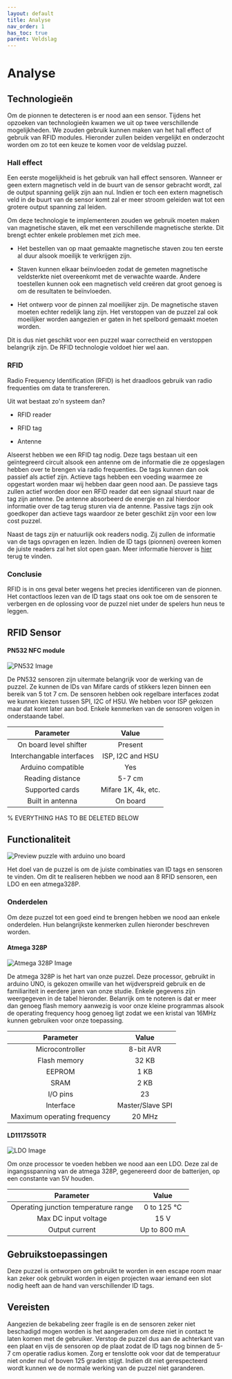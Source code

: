 ```yaml
---
layout: default
title: Analyse
nav_order: 1
has_toc: true
parent: Veldslag
---
```


# Analyse

## Technologieën

Om de pionnen te detecteren is er nood aan een sensor. Tijdens het opzoeken van technologieën kwamen we uit op twee verschillende mogelijkheden. We zouden gebruik kunnen maken van het hall effect of gebruik van RFID modules. Hieronder zullen beiden vergelijkt en onderzocht worden om zo tot een keuze te komen voor de veldslag puzzel.

### Hall effect

Een eerste mogelijkheid is het gebruik van hall effect sensoren. Wanneer er geen extern magnetisch veld in de buurt van de sensor gebracht wordt, zal de output spanning gelijk zijn aan nul. Indien er toch een extern magnetisch veld in de buurt van de sensor komt zal er meer stroom geleiden wat tot een grotere output spanning zal leiden. 

Om deze technologie te implementeren zouden we gebruik moeten maken van magnetische staven, elk met een verschillende magnetische sterkte. Dit brengt echter enkele problemen met zich mee. 

* Het bestellen van op maat gemaakte magnetische staven zou ten eerste al duur alsook moeilijk te verkrijgen zijn.

* Staven kunnen elkaar beïnvloeden zodat de gemeten magnetische veldsterkte niet overeenkomt met de verwachte waarde. Andere toestellen kunnen ook een magnetisch veld creëren dat groot genoeg is om de resultaten te beïnvloeden.

* Het ontwerp voor de pinnen zal moeilijker zijn. De magnetische staven moeten echter redelijk lang zijn. Het verstoppen van de puzzel zal ook moeilijker worden aangezien er gaten in het spelbord gemaakt moeten worden.

Dit is dus niet geschikt voor een puzzel waar correctheid en verstoppen belangrijk zijn. De RFID technologie voldoet hier wel aan.

### RFID

Radio Frequency Identification (RFID) is het draadloos gebruik van radio frequenties om data te transfereren. 

Uit wat bestaat zo'n systeem dan?

* RFID reader

* RFID tag

* Antenne

Alseerst hebben we een RFID tag nodig. Deze tags bestaan uit een geïntegreerd circuit alsook een antenne om de informatie die ze opgeslagen hebben over te brengen via radio frequenties. De tags kunnen dan ook passief als actief zijn. Actieve tags hebben een voeding waarmee ze opgestart worden maar wij hebben daar geen nood aan. De passieve tags zullen actief worden door een RFID reader dat een signaal stuurt naar de tag zijn antenne. De antenne absorbeerd de energie en zal hierdoor informatie over de tag terug sturen via de antenne. Passive tags zijn ook goedkoper dan actieve tags waardoor ze beter geschikt zijn voor een low cost puzzel.

Naast de tags zijn er natuurlijk ook readers nodig. Zij zullen de informatie van de tags opvragen en lezen. Indien de ID tags (pionnen) overeen komen de juiste readers zal het slot open gaan. Meer informatie hierover is [hier](./Code.html) terug te vinden.

### Conclusie

RFID is in ons geval beter wegens het precies identificeren van de pionnen. Het contactloos lezen van de ID tags staat ons ook toe om de sensoren te verbergen en de oplossing voor de puzzel niet under de spelers hun neus te leggen. 

## RFID Sensor

#### PN532 NFC module

![PN532 Image](../Images/PN532.png)

De PN532 sensoren zijn uitermate belangrijk voor de werking van de puzzel. Ze kunnen de IDs van Mifare cards of stikkers lezen binnen een bereik van 5 tot 7 cm. De sensoren hebben ook regelbare interfaces zodat we kunnen kiezen tussen SPI, I2C of HSU. We hebben voor ISP gekozen maar dat komt later aan bod. Enkele kenmerken van de sensoren volgen in onderstaande tabel.

| Parameter                 | Value               |
| :---:                     | :---:               |
| On board level shifter    | Present             |
| Interchangable interfaces | ISP, I2C and HSU    |
| Arduino compatible        | Yes                 |
| Reading distance          | 5-7 cm              |
| Supported cards           | Mifare 1K, 4k, etc. |
| Built in antenna          | On board            |














% EVERYTHING HAS TO BE DELETED BELOW


## Functionaliteit

![Preview puzzle with arduino uno board](../Images/RFIDArduinoBoard.png)

Het doel van de puzzel is om de juiste combinaties van ID tags en sensoren te vinden. Om dit te realiseren hebben we nood aan 8 RFID sensoren, een LDO en een atmega328P.

### Onderdelen

Om deze puzzel tot een goed eind te brengen hebben we nood aan enkele onderdelen. Hun belangrijkste kenmerken zullen hieronder beschreven worden.

#### Atmega 328P

![Atmega 328P Image](../Images/atmegaimage.png)

De atmega 328P is het hart van onze puzzel. Deze processor, gebruikt in arduino UNO, is gekozen omwille van het wijdverspreid gebruik en de familiariteit in eerdere jaren van onze studie. Enkele gegevens zijn weergegeven in de tabel hieronder. Belanrijk om te noteren is dat er meer dan genoeg flash memory aanwezig is voor onze kleine programmas alsook de operating frequency hoog genoeg ligt zodat we een kristal van 16MHz kunnen gebruiken voor onze toepassing.

| Parameter                      | Value            |
| :---:                          | :---:            |
| Microcontroller                | 8-bit AVR        |
| Flash memory                   | 32 KB            |
| EEPROM                         | 1 KB             |
| SRAM                           | 2 KB             |
| I/O pins                       | 23               | 
| Interface                      | Master/Slave SPI |
| Maximum operating frequency    | 20 MHz           |

#### LD1117S50TR

![LDO Image](../Images/LDO.png)

Om onze processor te voeden hebben we nood aan een LDO. Deze zal de ingangsspanning van de atmega 328P, gegenereerd door de batterijen, op een constante van 5V houden.

| Parameter                            | Value        |
| :---:                                | :---:        |
| Operating junction temperature range | 0 to 125 °C  |
| Max DC input voltage                 | 15 V         |
| Output current                       | Up to 800 mA |



## Gebruikstoepassingen

Deze puzzel is ontworpen om gebruikt te worden in een escape room maar kan zeker ook gebruikt worden in eigen projecten waar iemand een slot nodig heeft aan de hand van verschillender ID tags.

## Vereisten

Aangezien de bekabeling zeer fragile is en de sensoren zeker niet beschadigd mogen worden is het aangeraden om deze niet in contact te laten komen met de gebruiker. Verstop de puzzel dus aan de achterkant van een plaat en vijs de sensoren op de plaat zodat de ID tags nog binnen de 5-7 cm operatie radius komen. Zorg er tenslotte ook voor dat de temperatuur niet onder nul of boven 125 graden stijgt. Indien dit niet gerespecteerd wordt kunnen we de normale werking van de puzzel niet garanderen.